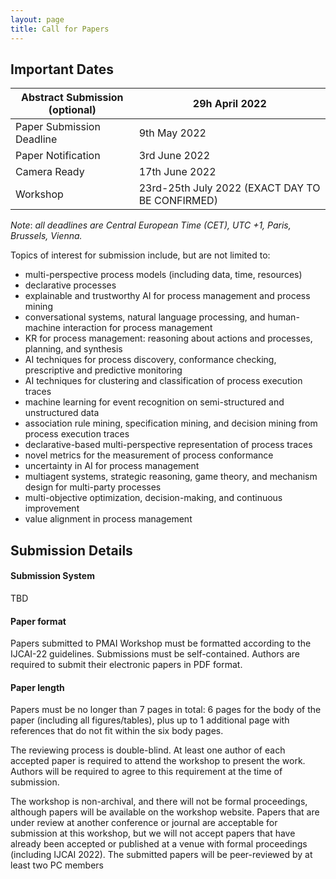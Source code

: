 ```yaml
---
layout: page
title: Call for Papers
---
```


## Important Dates

| Abstract Submission (optional) | 29h April 2022                                  |
|--------------------------------|-------------------------------------------------|
| Paper Submission Deadline      | 9th May 2022                                    |
| Paper Notification             | 3rd June 2022                                   |
| Camera Ready                   | 17th June 2022                                  |
| Workshop                       | 23rd-25th July 2022 (EXACT DAY TO BE CONFIRMED) |

*Note*: _all deadlines are Central European Time (CET), UTC +1, Paris, Brussels, Vienna._

Topics of interest for submission include, but are not limited to:
 - multi-perspective process models (including data, time, resources)
 - declarative processes
 - explainable and trustworthy AI for process management and process mining
 - conversational systems, natural language processing, and human-machine interaction for process management
 - KR for process management: reasoning about actions and processes, planning, and synthesis
 - AI techniques for process discovery, conformance checking, prescriptive and predictive monitoring
 - AI techniques for clustering and classification of process execution traces
 - machine learning for event recognition on semi-structured and unstructured data
 - association rule mining, specification mining, and decision mining from process execution traces
 - declarative-based multi-perspective representation of process traces
 - novel metrics for the measurement of process conformance
 - uncertainty in AI for process management
 - multiagent systems, strategic reasoning, game theory, and mechanism design for multi-party processes
 - multi-objective optimization, decision-making, and continuous improvement
 - value alignment in process management

## Submission Details 

#### Submission System
TBD
#### Paper format
Papers submitted to PMAI Workshop must be formatted according to the IJCAI-22 guidelines. Submissions must be self-contained. Authors are required to submit their electronic papers in PDF format.
#### Paper length
Papers must be no longer than 7 pages in total: 6 pages for the body of the paper (including all figures/tables), plus up to 1 additional page with references that do not fit within the six body pages. 

The reviewing process is double-blind. At least one author of each accepted paper is required to attend the workshop to present the work. Authors will be required to agree to this requirement at the time of submission.

The workshop is non-archival, and there will not be formal proceedings, although papers will be available on the workshop website. Papers that are under review at another conference or journal are acceptable for submission at this workshop, but we will not accept papers that have already been accepted or published at a venue with formal proceedings (including IJCAI 2022). The submitted papers will be peer-reviewed by at least two PC members
